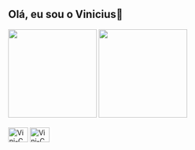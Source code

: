 ## Olá, eu sou o Vinicius👋

<div>
  <a href-"https://github.com/vinifernandes2">
  <img height="180cm" src="https://github-readme-stats.vercel.app/api?username=vinifernandes2&theme=dark&show_icons=true"/>
  <img height="180cm" src="https://github-readme-stats.vercel.app/api/top-langs/?username=vinifernandes2&layout=compact&theme=dark"/>
</div>

<div style="display: inline_block"><br>
  <img align="center" alt="Vini-C" height="30" width="40" src="https://cdn.jsdelivr.net/gh/devicons/devicon@latest/icons/c/c-original.svg" />
  <img align="center" alt="Vini-C" height="30" width="40"src="https://cdn.jsdelivr.net/gh/devicons/devicon@latest/icons/cplusplus/cplusplus-original.svg" />
          
</div>

##
